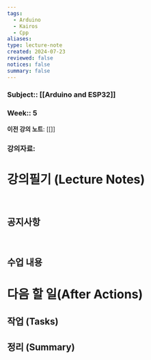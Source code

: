 ```yaml
---
tags:
  - Arduino
  - Kairos
  - Cpp
aliases: 
type: lecture-note
created: 2024-07-23
reviewed: false
notices: false
summary: false
---
```

### **Subject**:: [[Arduino and ESP32]]
### **Week**:: 5

**이전 강의 노트**: [[]]

### 강의자료: 

# 강의필기 (Lecture Notes)
<br>

## 공지사항
<br>



## 수업 내용


# 다음 할 일(After Actions)
## 작업 (Tasks)


## 정리 (Summary)



